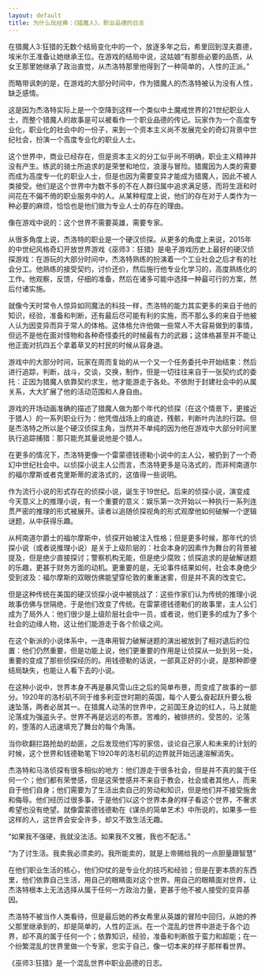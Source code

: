 ```yaml
---
layout: default
title: 为什么玩经典：《猎魔人》，职业品德的日志
---
```


在猎魔人3:狂猎的无数个结局变化中的一个，放逐多年之后，希里回到涅夫嘉德，埃米尔王准备让她继承王位。在游戏的结局中说，这姑娘“有那些必要的品质，从女王那里她继承了政治直觉，从杰洛特那里他得到了一种简单的，人性的正派。”

而略带讽刺的是，在游戏的大部分时间中，作为猎魔人的杰洛特被认为没有人性，缺乏感情。

这是因为杰洛特实际上是一个空降到这样一个类似中土魔戒世界的21世纪职业人士，而整个猎魔人的故事是可以被看作一个职业品德的传记。玩家作为一个高度专业化，职业化的社会中的一份子，来到一个资本主义尚不发展完全的奇幻背景中世纪社会，扮演一个高度专业化的职业人士。

这个世界中，商业已经存在，但是资本主义的分工似乎尚不明确，职业主义精神并没有产生。练武的骑士所追求的是荣誉和地位，浪漫与冒险。猎魔因为人类的需要而成为高度专一化的职业人士，但是也因为需要变异才能成为猎魔人，因此不被人类接受。他们是这个世界中为数不多的不在人群归属中追求满足感，而将生涯和时间花在不偏不倚的职业服务中的人。从某种程度上说，他们的存在对于人类作为一种必要的麻烦，恰恰也是他们做为专业人士的存在的理由。

像在游戏中说的：这个世界不需要英雄，需要专家。

从很多角度上说，杰洛特的职业是一个硬汉侦探。从更多的角度上来说，2015年的中世纪风格奇幻开放世界游戏《巫师3：狂猎》是电子游戏历史上最好的硬汉侦探游戏：在游玩的大部分时间中，杰洛特熟练的扮演着一个工业社会之后才有的社会分工。他熟练的接受契约，讨价还价，然后施行他专业化学习的，高度熟练化的工作。他观察，反馈，仔细的准备，然后在诸多可能中选择一种最可行的方案，然后付诸实施。

就像今天时常令人惊异如同魔法的科技一样，杰洛特的能力其实更多的来自于他的知识，经验，准备和判断，还有最后尽可能有利的实施，而不那么多的来自于他被人认为因变异而异于常人的体格。这体格允许他做一些常人不大容易做到的事情，但远不是他在面对怪物和各种奇怪委托的时候最有力的武器；这体格甚至并不能让他正面对抗四五个拿着草叉的村民的时候从容身退。

游戏中的大部分时间，玩家在周而复始的从一个又一个任务委托中开始结束：然后进行追踪，判断，战斗，交谈，交换，制作，但是一切往往来自于一张契约式的委托：正因为猎魔人依靠契约求生，他才能游走于各处。不依附于封建社会中的从属关系，大大扩展了他的活动范围和人身自由。

游戏的开场动画准确的描述了猎魔人做为那个年代的侦探（在这个情景下，更接近于猎人）的一系列职业行为：他凭借战场上的痕迹，残骸，判断叶内法的行踪。但是杰洛特之所以是个硬汉侦探主角，当然并不单纯的因为他在游戏中大部分时间里执行追踪捕猎：那只能充其量说他是个猎人。

在更多的情况下，杰洛特更像一个雷蒙德钱德勒小说中的主人公，被扔到了一个奇幻中世纪社会中。以侦探小说主人公而言，杰洛特更多是马洛式的，而非柯南道尔的福尔摩斯或者克里斯蒂的波洛式的，这值得一些说明。

作为流行小说的形式存在的侦探小说，诞生于19世纪。后来的侦探小说，演变成今天意义上的推理小说，有一个重要的意义：娱乐第一次开始以一种执行一系列连贯严密的推理的形式被展开。读者以追随侦探视角的形式观摩他如何破解一个逻辑谜题，从中获得乐趣。

从柯南道尔爵士的福尔摩斯中，侦探开始被注入性格；但是更多时候，那年代的侦探小说（或者说推理小说）是关于上级阶层的：社会本身的因素作为舞台的背景被提及，但是绝少直接探讨；警察机构无能，但是绝少腐败；侦探追求的是破解谜题的乐趣，更甚于财务方面的动机。更重要的是，无论事件结果如何，社会本身绝少受到波及：福尔摩斯的双眼仿佛能望穿伦敦的重重迷雾，但是并不真的改变它。

但是这种传统在美国的硬汉侦探小说中被挑战了：这些作家们认为传统的推理小说故事仿佛与世隔绝，于是他们改变了传统。在雷蒙德钱德勒们的故事里，主人公们成为了局外人：他们很少是上级阶层社会中一员，或者说，他们更多的成为了多个社会的边缘人物，这让他们能游走于各个阶级之间。

在这个新派的小说体系中，一连串用智力破解谜题的演出被放到了相对退后的位置：他们仍然重要，但是功能上说，他们更重要的作用是让侦探从一处到另一处，重要的变成了那些侦探经历的。用钱德勒的话说，一部真正好的小说，是那种即便结局缺失，也能让人看下去的小说。

在这种小说中，世界本身不再是暴风雪山庄之后的简单布景，而变成了故事的一部分。1920年的洛杉矶不同于维多利亚世时期的英国，每个人要么奋起跃升要么极速坠落，两者必居其一。在猎魔人动荡的世界中，之前国王身边的红人，马上就能沦落成为强盗头子。世界不再是远远的布景。苦难的，被排挤的，受苦的，沦落的，堕落的人迅速填充了舞台的每个角落。

当你砍翻拦路抢劫的劫匪，之后发现他们写的家信，谈论自己家人和未来的计划的时候，这个世界和钱德勒笔下1920年的洛杉矶的边界就开始迅速溶解消失。

杰洛特和马洛侦探有很多相似的地方：他们游走于很多社会，但是并不真的属于任何一个；他们都有荣誉感，但是这荣誉感并不来自于教会，社会或者其他人，而来自于他们自身；他们需要为了生活出卖自己的劳动和知识，但是他们并不接受施舍和侮辱。他们经历过很多事，于是他们以这个世界本身的样子看这个世界，不奢求希望也没有绝望。就像雷蒙德钱德勒在《谋杀的简单艺术》中所说的，如果多一些这样的人，这世界会安全许多，却又不致生活无趣。

“如果我不强硬，我就没法活。如果我不文雅，我也不配活。”

“为了讨生活。我卖我必须卖的。我所能卖的，就是上帝赐给我的一点胆量跟智慧”

在他们职业生活的核心，他们仰仗的是专业化的技巧和经验；但是在更本质的东西里，他们依靠自己生活，用自己的眼睛面对这个世界。用自己的眼睛面对世界，让杰洛特根本上无法选择从属于任何一方政治力量，更甚于他不被人接受的变异基因。

杰洛特不被当作人类看待，但是最后她的养女希里从英雄的冒险中回归，从她的养父那里继承到的，却是简单的，人性的正派。在一个混乱的世界中游走于各个边界，却不真的属于任何一个；依靠知识，经验，准备和判断胜于蛮力和超能；在一个纷繁混乱的世界里做一个专家，忠实于自己，像一切本来的样子那样看世界。

《巫师3:狂猎》是一个混乱世界中职业品德的日志。